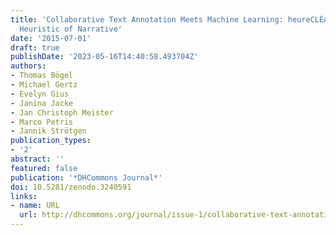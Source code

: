 ```yaml
---
title: 'Collaborative Text Annotation Meets Machine Learning: heureCLÉA, a Digital
  Heuristic of Narrative'
date: '2015-07-01'
draft: true
publishDate: '2023-05-16T14:40:58.493704Z'
authors:
- Thomas Bögel
- Michael Gertz
- Evelyn Gius
- Janina Jacke
- Jan Christoph Meister
- Marco Petris
- Jannik Strötgen
publication_types:
- '2'
abstract: ''
featured: false
publication: '*DHCommons Journal*'
doi: 10.5281/zenodo.3240591
links:
- name: URL
  url: http://dhcommons.org/journal/issue-1/collaborative-text-annotation-meets-machine-learning-heurecl%C3%A9-digital-heuristic
---
```



